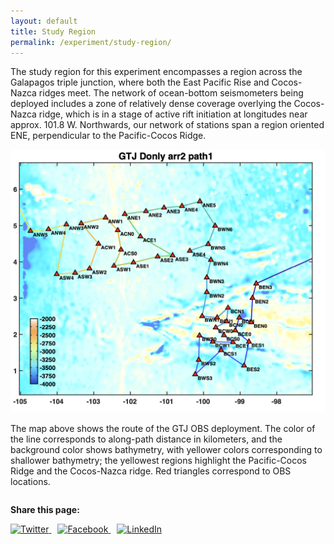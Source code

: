 ```yaml
---
layout: default
title: Study Region
permalink: /experiment/study-region/
---
```

<style>
  header {
    background-color: #0077be !important;
    background-image: linear-gradient(120deg, #003973, #0077be, #00c6ff) !important;
  }
</style>


The study region for this experiment encompasses a region across the Galapagos triple junction, where both the East Pacific Rise and Cocos-Nazca ridges meet. The network of ocean-bottom seismometers being deployed includes a zone of relatively dense coverage overlying the Cocos-Nazca ridge, which is in a stage of active rift initiation at longitudes near approx. 101.8 W. Northwards, our network of stations span a region oriented ENE, perpendicular to the Pacific-Cocos Ridge. 

![Map](../assets/images/study-region-map.png)

The map above shows the route of the GTJ OBS deployment. The color of the line corresponds to along-path distance in kilometers, and the background color shows bathymetry, with yellower colors corresponding to shallower bathymetry; the yellowest regions highlight the Pacific-Cocos Ridge and the Cocos-Nazca ridge. Red triangles correspond to OBS locations. 


<div style="margin-top: 2em;">
  <p><strong>Share this page:</strong></p>
  <a href="https://twitter.com/intent/tweet?url={{ page.url | absolute_url }}&text={{ page.title | uri_escape }}" target="_blank" style="margin-right: 10px;">
    <img src="https://cdn.jsdelivr.net/npm/simple-icons@v5/icons/twitter.svg" alt="Twitter" width="24" height="24">
  </a>
  <a href="https://www.facebook.com/sharer/sharer.php?u={{ page.url | absolute_url }}" target="_blank" style="margin-right: 10px;">
    <img src="https://cdn.jsdelivr.net/npm/simple-icons@v5/icons/facebook.svg" alt="Facebook" width="24" height="24">
  </a>
  <a href="https://www.linkedin.com/shareArticle?mini=true&url={{ page.url | absolute_url }}&title={{ page.title | uri_escape }}" target="_blank">
    <img src="https://cdn.jsdelivr.net/npm/simple-icons@v5/icons/linkedin.svg" alt="LinkedIn" width="24" height="24">
  </a>
</div>